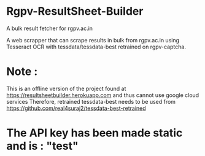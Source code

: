 # Rgpv-ResultSheet-Builder
A bulk result fetcher for rgpv.ac.in

A web scrapper that can scrape results in bulk from rgpv.ac.in using Tesseract OCR with tessdata/tessdata-best retrained on rgpv-captcha.

# Note : 
This is an offline version of the project found at https://resultsheetbuilder.herokuapp.com and thus cannot use google cloud services
Therefore, retrained tessdata-best needs to be used from https://github.com/real4suraj2/tessdata-best-retrained

# The API key has been made static and is : "test"
